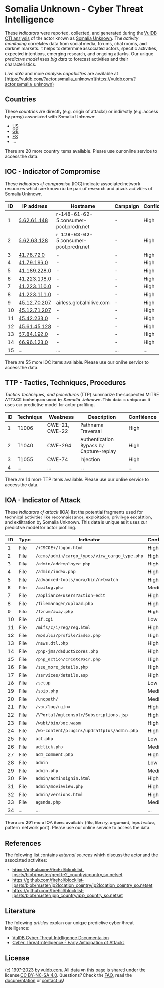 # Somalia Unknown - Cyber Threat Intelligence

These _indicators_ were reported, collected, and generated during the [VulDB CTI analysis](https://vuldb.com/?kb.cti) of the actor known as [Somalia Unknown](https://vuldb.com/?actor.somalia_unknown). The _activity monitoring_ correlates data from social media, forums, chat rooms, and darknet markets. It helps to determine associated actors, specific activities, expected intentions, emerging research, and ongoing attacks. Our unique _predictive model_ uses _big data_ to forecast activities and their characteristics.

_Live data_ and more _analysis capabilities_ are available at [https://vuldb.com/?actor.somalia_unknown](https://vuldb.com/?actor.somalia_unknown)

## Countries

These _countries_ are directly (e.g. origin of attacks) or indirectly (e.g. access by proxy) associated with Somalia Unknown:

* [US](https://vuldb.com/?country.us)
* [GB](https://vuldb.com/?country.gb)
* [ES](https://vuldb.com/?country.es)
* ...

There are 20 more country items available. Please use our online service to access the data.

## IOC - Indicator of Compromise

These _indicators of compromise_ (IOC) indicate associated network resources which are known to be part of research and attack activities of Somalia Unknown.

ID | IP address | Hostname | Campaign | Confidence
-- | ---------- | -------- | -------- | ----------
1 | [5.62.61.148](https://vuldb.com/?ip.5.62.61.148) | r-148-61-62-5.consumer-pool.prcdn.net | - | High
2 | [5.62.63.128](https://vuldb.com/?ip.5.62.63.128) | r-128-63-62-5.consumer-pool.prcdn.net | - | High
3 | [41.78.72.0](https://vuldb.com/?ip.41.78.72.0) | - | - | High
4 | [41.79.196.0](https://vuldb.com/?ip.41.79.196.0) | - | - | High
5 | [41.189.228.0](https://vuldb.com/?ip.41.189.228.0) | - | - | High
6 | [41.223.108.0](https://vuldb.com/?ip.41.223.108.0) | - | - | High
7 | [41.223.110.0](https://vuldb.com/?ip.41.223.110.0) | - | - | High
8 | [41.223.111.0](https://vuldb.com/?ip.41.223.111.0) | - | - | High
9 | [45.12.70.207](https://vuldb.com/?ip.45.12.70.207) | airless.globalhilive.com | - | High
10 | [45.12.71.207](https://vuldb.com/?ip.45.12.71.207) | - | - | High
11 | [45.42.233.0](https://vuldb.com/?ip.45.42.233.0) | - | - | High
12 | [45.61.45.128](https://vuldb.com/?ip.45.61.45.128) | - | - | High
13 | [57.84.192.0](https://vuldb.com/?ip.57.84.192.0) | - | - | High
14 | [66.96.123.0](https://vuldb.com/?ip.66.96.123.0) | - | - | High
15 | ... | ... | ... | ...

There are 55 more IOC items available. Please use our online service to access the data.

## TTP - Tactics, Techniques, Procedures

_Tactics, techniques, and procedures_ (TTP) summarize the suspected MITRE ATT&CK techniques used by _Somalia Unknown_. This data is unique as it uses our predictive model for actor profiling.

ID | Technique | Weakness | Description | Confidence
-- | --------- | -------- | ----------- | ----------
1 | T1006 | CWE-21, CWE-22 | Pathname Traversal | High
2 | T1040 | CWE-294 | Authentication Bypass by Capture-replay | High
3 | T1055 | CWE-74 | Injection | High
4 | ... | ... | ... | ...

There are 14 more TTP items available. Please use our online service to access the data.

## IOA - Indicator of Attack

These _indicators of attack_ (IOA) list the potential fragments used for technical activities like reconnaissance, exploitation, privilege escalation, and exfiltration by Somalia Unknown. This data is unique as it uses our predictive model for actor profiling.

ID | Type | Indicator | Confidence
-- | ---- | --------- | ----------
1 | File | `/+CSCOE+/logon.html` | High
2 | File | `/acms/admin/cargo_types/view_cargo_type.php` | High
3 | File | `/admin/addemployee.php` | High
4 | File | `/admin/index.php` | High
5 | File | `/advanced-tools/nova/bin/netwatch` | High
6 | File | `/apilog.php` | Medium
7 | File | `/appliance/users?action=edit` | High
8 | File | `/filemanager/upload.php` | High
9 | File | `/forum/away.php` | High
10 | File | `/if.cgi` | Low
11 | File | `/mifs/c/i/reg/reg.html` | High
12 | File | `/modules/profile/index.php` | High
13 | File | `/news.dtl.php` | High
14 | File | `/php-jms/deductScores.php` | High
15 | File | `/php_action/createUser.php` | High
16 | File | `/see_more_details.php` | High
17 | File | `/services/details.asp` | High
18 | File | `/setup` | Low
19 | File | `/spip.php` | Medium
20 | File | `/uncpath/` | Medium
21 | File | `/var/log/nginx` | High
22 | File | `/VPortal/mgtconsole/Subscriptions.jsp` | High
23 | File | `/wabt/bin/poc.wasm` | High
24 | File | `/wp-content/plugins/updraftplus/admin.php` | High
25 | File | `act.php` | Low
26 | File | `adclick.php` | Medium
27 | File | `add_comment.php` | High
28 | File | `admin` | Low
29 | File | `admin.php` | Medium
30 | File | `admin/adminsignin.html` | High
31 | File | `admin/movieview.php` | High
32 | File | `admin/versions.html` | High
33 | File | `agenda.php` | Medium
34 | ... | ... | ...

There are 291 more IOA items available (file, library, argument, input value, pattern, network port). Please use our online service to access the data.

## References

The following list contains _external sources_ which discuss the actor and the associated activities:

* https://github.com/firehol/blocklist-ipsets/blob/master/geolite2_country/country_so.netset
* https://github.com/firehol/blocklist-ipsets/blob/master/ip2location_country/ip2location_country_so.netset
* https://github.com/firehol/blocklist-ipsets/blob/master/ipip_country/ipip_country_so.netset

## Literature

The following _articles_ explain our unique predictive cyber threat intelligence:

* [VulDB Cyber Threat Intelligence Documentation](https://vuldb.com/?kb.cti)
* [Cyber Threat Intelligence - Early Anticipation of Attacks](https://www.scip.ch/en/?labs.20201022)

## License

(c) [1997-2023](https://vuldb.com/?kb.changelog) by [vuldb.com](https://vuldb.com/?kb.about). All data on this page is shared under the license [CC BY-NC-SA 4.0](https://creativecommons.org/licenses/by-nc-sa/4.0/). Questions? Check the [FAQ](https://vuldb.com/?kb.faq), read the [documentation](https://vuldb.com/?kb) or [contact us](https://vuldb.com/?contact)!
